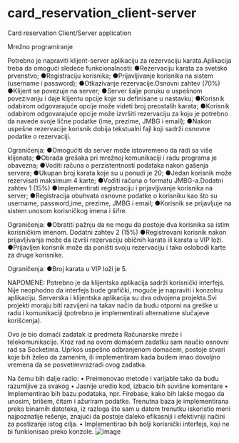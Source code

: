 # card_reservation_client-server
 Card reservation Client/Server application

Mrežno programiranje

Potrebno je napraviti klijent-server aplikaciju za rezervaciju karata.Aplikacija treba da omogući sledeće funkcionalnosti:
●Rezervaciju karata za svetsko prvenstvo;
●Registraciju korisnika;
●Prijavljivanje korisnika na sistem (username i password);
●Otkazivanje rezervacije.Osnovni zahtev (70%)
●Klijent se povezuje na server;
●Server šalje poruku o uspešnom povezivanju i daje klijentu opcije koje su definisane u nastavku;
●Korisnik odabirom odgovarajuće opcije može videti broj preostalih karata;
●Korisnik odabirom odgovarajuće opcije može izvršiti rezervaciju za koju je potrebno da navede svoje lične podatke (ime, prezime, JMBG i email);
●Nakon uspešne rezervacije korisnik dobija tekstualni fajl koji sadrži osnovne podatke o rezervaciji.

Ograničenja:
●Omogućiti da server može istovremeno da radi sa više klijenata;
●Obrada grešaka pri mrežnoj komunikaciji i radu programa je obavezna;
●Voditi računa o perzistentnosti podataka nakon gašenja servera;
●Ukupan broj karata koje su u ponudi je 20;
●Jedan korisnik može rezervisati maksimum 4 karte;
●Voditi računa o formatu JMBG-a.Dodatni zahtev 1 (15%)
●Implementirati registraciju i prijavljivanje korisnika na server;
●Registracija obuhvata osnovne podatke o korisniku kao što su username, password,ime, prezime, JMBG i email;
●Korisnik se prijavljuje na sistem unosom korisničkog imena i šifre.

Ograničenja:
●Obratiti pažnju da ne mogu da postoje dva korisnika sa istim korisničkim imenom.
Dodatni zahtev 2 (15%)
●Registrovani korisnik nakon prijavljivanja može da izvrši rezervaciju običnih karata ili karata u VIP loži.
●Prijavljen korisnik može da poništi svoju rezervaciju i tako oslobodi karte za druge korisnike.

Ograničenja:
●Broj karata u VIP loži je 5.

NAPOMENE:
Potrebno je da klijentska aplikacija sadrži korisnički interfejs. Nije neophodno da interfejs bude grafički, moguće je napraviti i konzolnu aplikaciju. Serverska i klijentska aplikacija su dva odvojena projekta.Svi projekti moraju biti razvijeni na takav način da budu otporni na greške u  radu  i  komunikaciji  (potrebno  je implementirati  alternativne  slučajeve korišćenja).

Ovo je bio domaći zadatak iz predmeta Računarske mreže i telekomunikacije. Kroz rad na ovom domaćem zadatku sam naučio osnovni rad sa Socketima.
Uprkos uspešno odbranjenom domaćem, postoje stvari koje bih želeo da zamenim, ili implementiram kada budem imao dovoljno vremena da se posvetimvrazradi ovog zadatka. 

Na čemu bih dalje radio:
•	Preimenovao metode i varijable tako da budu razumljive za svakog
•	Jasnije uredio kod, izbacio bih suvišne komentare
•	Implementirao bih bazu podataka, npr. Firebase, kako bih lakše mogao da unosim, brišem, čitam i ažuriram podatke. Trenutna baza je implementirana preko binarnih datoteka, iz razloga što sam u datom trenutku iskoristio meni najpoznatije rešenje, znajući da postoje daleko efikasniji i efektivniji načini za postizanje istog cilja.
•	Implementirao bih bolji korisnički interfejs, koji ne bi funkionisao preko konzole.
![image](https://user-images.githubusercontent.com/113210576/236691945-4a94d213-ccf8-4f34-8058-f919d1d5773a.png)

